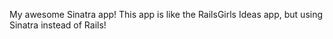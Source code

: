My awesome Sinatra app! This app is like the RailsGirls Ideas app, but using Sinatra instead of Rails!
